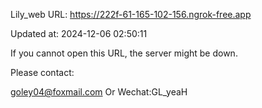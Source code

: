 Lily_web URL: https://222f-61-165-102-156.ngrok-free.app

Updated at: 2024-12-06 02:50:11

If you cannot open this URL, the server might be down.

Please contact: 

goley04@foxmail.com Or Wechat:GL_yeaH